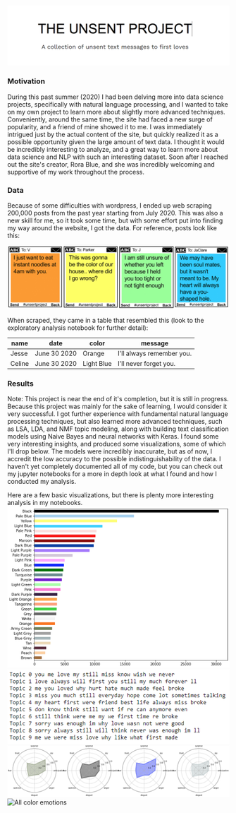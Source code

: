 ![The Unsent Project](TheUnsentProject.png)
### Motivation
During this past summer (2020) I had been delving more into data science projects, specifically with natural language processing, and I wanted to take on my own project to learn more about slightly more advanced techniques. Conveniently, around the same time, the site had faced a new surge of popularity, and a friend of mine showed it to me. I was immediately intrigued just by the actual content of the site, but quickly realized it as a possible opportunity given the large amount of text data. I thought it would be incredibly interesting to analyze, and a great way to learn more about data science and NLP with such an interesting dataset. Soon after I reached out the site's creator, Rora Blue, and she was incredibly welcoming and supportive of my work throughout the process.

### Data
Because of some difficulties with wordpress, I ended up web scraping 200,000 posts from the past year starting from July 2020. This was also a new skill for me, so it took some time, but with some effort put into finding my way around the website, I got the data. For reference, posts look like this:

![Example posts](ExamplePosts.png)

When scraped, they came in a table that resembled this (look to the exploratory analysis notebook for further detail):

| name | date | color | message |
| --- | --- | --- | --- |
| Jesse | June 30 2020 | Orange | I'll always remember you. |
| Celine | June 30 2020 | Light Blue | I'll never forget you. |

### Results
Note: This project is near the end of it's completion, but it is still in progress.
Because this project was mainly for the sake of learning, I would consider it very successful. I got further experience with fundamental natural language processing techniques, but also learned more advanced techniques, such as LSA, LDA, and NMF topic modeling, along with building text classification models using Naive Bayes and neural networks with Keras. I found some very interesting insights, and produced some visualizations, some of which I'll drop below. The models were incredibly inaccurate, but as of now, I accredit the low accuracy to the possible indistinguishability of the data. I haven't yet completely documented all of my code, but you can check out my jupyter notebooks for a more in depth look at what I found and how I conducted my analysis.

Here are a few basic visualizations, but there is plenty more interesting analysis in my notebooks.
![Color counts](ColorCounts.png)
![LSA Topic Modeling](LSAResults.png)
![Sample color emotions](SampleColorEmotions.png)
![All color emotions](ColorEmotions.png)
